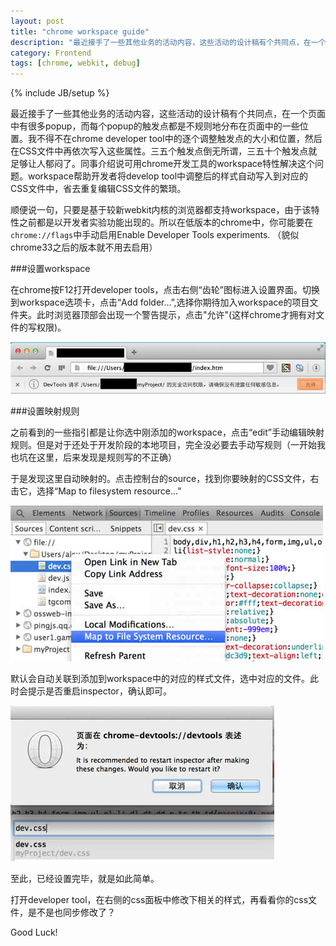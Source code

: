 ```yaml
---
layout: post
title: "chrome workspace guide"
description: "最近接手了一些其他业务的活动内容，这些活动的设计稿有个共同点，在一个页面中有很多popup，而每个popup的触发点都是不规则地分布在页面中的一些位置。我不得不在chrome develop tool中的逐个调整触发点的大小和位置，然后在CSS文件中再依次写入这些属性。三五个触发点倒无所谓，三五十个触发点就足够让人郁闷了。同事介绍说可用chrome开发工具的workspace特性解决这个问题。workspace帮助开发者将develop tool中调整后的样式自动写入到对应的CSS文件中，省去重复编辑CSS文件的繁琐。"
category: Frontend
tags: [chrome, webkit, debug]
---
```

{% include JB/setup %}

最近接手了一些其他业务的活动内容，这些活动的设计稿有个共同点，在一个页面中有很多popup，而每个popup的触发点都是不规则地分布在页面中的一些位置。我不得不在chrome developer tool中的逐个调整触发点的大小和位置，然后在CSS文件中再依次写入这些属性。三五个触发点倒无所谓，三五十个触发点就足够让人郁闷了。同事介绍说可用chrome开发工具的workspace特性解决这个问题。workspace帮助开发者将develop tool中调整后的样式自动写入到对应的CSS文件中，省去重复编辑CSS文件的繁琐。

顺便说一句，只要是基于较新webkit内核的浏览器都支持workspace，由于该特性之前都是以开发者实验功能出现的。所以在低版本的chrome中，你可能要在`chrome://flags`中手动启用Enable Developer Tools experiments. （貌似chrome33之后的版本就不用去启用）

###设置workspace

在chrome按F12打开developer tools，点击右侧“齿轮”图标进入设置界面。切换到workspace选项卡，点击“Add folder...”,选择你期待加入workspace的项目文件夹。此时浏览器顶部会出现一个警告提示，点击"允许"(这样chrome才拥有对文件的写权限)。

![map](/images/workspace-allow-edit.jpg)

###设置映射规则

之前看到的一些指引都是让你选中刚添加的workspace，点击“edit”手动编辑映射规则。但是对于还处于开发阶段的本地项目，完全没必要去手动写规则（一开始我也坑在这里，后来发现是规则写的不正确）

于是发现这里自动映射的。点击控制台的source，找到你要映射的CSS文件，右击它，选择“Map to filesystem resource...”

![map](/images/workspace-auto-map1.jpg)

默认会自动关联到添加到workspace中的对应的样式文件，选中对应的文件。此时会提示是否重启inspector，确认即可。

![map](/images/workspace-auto-map2.jpg)

至此，已经设置完毕，就是如此简单。

打开developer tool，在右侧的css面板中修改下相关的样式，再看看你的css文件，是不是也同步修改了？

Good Luck!

